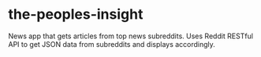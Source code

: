 # the-peoples-insight
News app that gets articles from top news subreddits.  Uses Reddit RESTful API to get JSON data from subreddits and displays accordingly.
